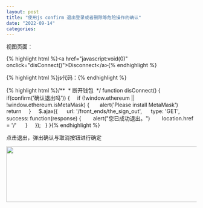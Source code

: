 ```yaml
---
layout: post
title: "使用js confirm 退出登录或者删除等危险操作的确认"
date: "2022-09-14"
categories: 
---
```

<p>视图页面：</p>
{% highlight html %}&lt;a href=&quot;javascript:void(0)&quot; onclick=&quot;disConnect()&quot;&gt;Disconnect&lt;/a&gt;{% endhighlight %}
<p>{% highlight html %}js代码：{% endhighlight %}</p>
{% highlight html %}/**
&nbsp;* 断开钱包
&nbsp;*/
function disConnect() {
&nbsp; if(confirm(&#39;确认退出吗&#39;)) {
&nbsp;&nbsp;&nbsp; if (!window.ethereum || !window.ethereum.isMetaMask) {
&nbsp;&nbsp;&nbsp;&nbsp;&nbsp; alert(&#39;Please install MetaMask&#39;)
&nbsp;&nbsp;&nbsp;&nbsp;&nbsp; return
&nbsp;&nbsp;&nbsp; }
&nbsp;&nbsp;&nbsp; $.ajax({
&nbsp;&nbsp;&nbsp;&nbsp; url: &#39;/front_ends/the_sign_out&#39;,
&nbsp;&nbsp;&nbsp;&nbsp; type: &#39;GET&#39;,
&nbsp;&nbsp;&nbsp;&nbsp; success: function(response) {
&nbsp;&nbsp;&nbsp;&nbsp;&nbsp;&nbsp; alert(&quot;您已成功退出。&quot;)
&nbsp;&nbsp;&nbsp;&nbsp;&nbsp;&nbsp; location.href = &#39;/&#39;
&nbsp;&nbsp;&nbsp;&nbsp; }
&nbsp;&nbsp;&nbsp; });
&nbsp; }
}{% endhighlight %}
<p>点击退出，弹出确认与取消按钮进行确定</p>
<p><img height="147" src="/uploads/ckeditor/pictures/396/image-20220914092815-1.png" width="525" /></p>
